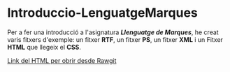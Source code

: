 # Introduccio-LenguatgeMarques

Per a fer una introducció a l'asignatura **_Llenguatge de Marques_**, he creat varis fitxers d'exemple: un fitxer **RTF**, un fitxer **PS**, un fitxer **XML** i un Fitxer **HTML** que llegeix el **CSS**. 

[Link del HTML per obrir desde Rawgit](https://rawgit.com/gflorianom/Introduccio-LenguatgeMarques/master/ejemplo.html)
